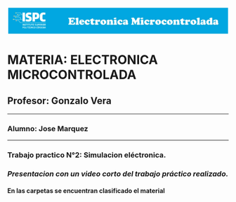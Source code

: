 ![alt text](</Recursos/Visual/Logo EM.png>)

# MATERIA: ELECTRONICA MICROCONTROLADA
## Profesor: Gonzalo Vera
___
### Alumno: Jose Marquez
___

### **Trabajo practico N°2: Simulacion eléctronica.**


### ***Presentacion con un video corto del trabajo práctico realizado.***  

#### En las carpetas se encuentran clasificado el material
